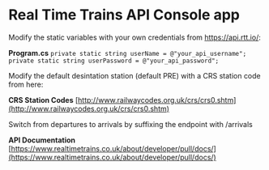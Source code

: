 # Real Time Trains API Console app

Modify the static variables with your own credentials from https://api.rtt.io/:

**Program.cs**
`private static string userName = @"your_api_username";`
`private static string userPassword = @"your_api_password";`

Modify the default desintation station (default PRE) with a CRS station code from here:

**CRS Station Codes**
[http://www.railwaycodes.org.uk/crs/crs0.shtm](http://www.railwaycodes.org.uk/crs/crs0.shtm)

Switch from departures to arrivals by suffixing the endpoint with /arrivals

**API Documentation**
[https://www.realtimetrains.co.uk/about/developer/pull/docs/](https://www.realtimetrains.co.uk/about/developer/pull/docs/)
